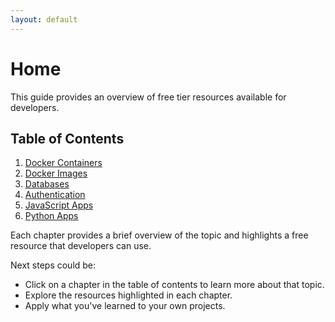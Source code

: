 ```yaml
---
layout: default
---
```


# Home

This guide provides an overview of free tier resources available for developers.

## Table of Contents

1. [Docker Containers](./docker_containers.md)
2. [Docker Images](./docker_images.md)
3. [Databases](./databases.md)
4. [Authentication](./authentication.md)
5. [JavaScript Apps](./js_apps.md)
6. [Python Apps](./py_apps.md)

Each chapter provides a brief overview of the topic and highlights a free resource that developers can use.

Next steps could be:

- Click on a chapter in the table of contents to learn more about that topic.
- Explore the resources highlighted in each chapter.
- Apply what you've learned to your own projects.